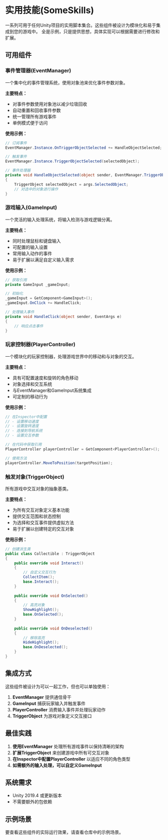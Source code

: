 # 实用技能(SomeSkills)

一系列可用于任何Unity项目的实用脚本集合。这些组件被设计为模块化和易于集成到您的游戏中。
全是示例，只是提供思想，具体实现可以根据需要进行修改和扩展。

## 可用组件

### 事件管理器(EventManager)

一个集中化的事件管理系统，使用对象池来优化事件参数对象。

**主要特点：**
- 对事件参数使用对象池以减少垃圾回收
- 自动重置和回收事件参数
- 统一管理所有游戏事件
- 单例模式便于访问

**使用示例：**
```csharp
// 订阅事件
EventManager.Instance.OnTriggerObjectSelected += HandleObjectSelected;

// 触发事件
EventManager.Instance.TriggerObjectSelected(selectedObject);

// 事件处理器
private void HandleObjectSelected(object sender, EventManager.TriggerObjectSelectedEventArgs args)
{
    TriggerObject selectedObject = args.SelectedObject;
    // 对选中的对象进行操作
}
```

### 游戏输入(GameInput)

一个灵活的输入处理系统，将输入检测与游戏逻辑分离。

**主要特点：**
- 同时处理鼠标和键盘输入
- 可配置的输入设置
- 常用输入动作的事件
- 易于扩展以满足自定义输入需求

**使用示例：**
```csharp
// 获取引用
private GameInput _gameInput;

// 初始化
_gameInput = GetComponent<GameInput>();
_gameInput.OnClick += HandleClick;

// 处理输入事件
private void HandleClick(object sender, EventArgs e)
{
    // 响应点击事件
}
```

### 玩家控制器(PlayerController)

一个模块化的玩家控制器，处理游戏世界中的移动和与对象的交互。

**主要特点：**
- 具有可配置速度和旋转的角色移动
- 对象选择和交互系统
- 与EventManager和GameInput系统集成
- 可定制的移动行为

**使用示例：**
```csharp
// 在Inspector中配置
// - 设置移动速度
// - 设置旋转速度
// - 连接到导航系统
// - 设置交互参数

// 在代码中获取引用
PlayerController playerController = GetComponent<PlayerController>();

// 使用方法
playerController.MoveToPosition(targetPosition);
```

### 触发对象(TriggerObject)

所有游戏中交互对象的抽象基类。

**主要特点：**
- 为所有交互对象定义基本功能
- 提供交互范围和状态控制
- 为选择和交互事件提供虚拟方法
- 易于扩展以创建特定的交互对象

**使用示例：**
```csharp
// 创建派生类
public class Collectible : TriggerObject
{
    public override void Interact()
    {
        // 自定义交互行为
        CollectItem();
        base.Interact();
    }
    
    public override void OnSelected()
    {
        // 高亮对象
        ShowHighlight();
        base.OnSelected();
    }
    
    public override void OnDeselected()
    {
        // 移除高亮
        HideHighlight();
        base.OnDeselected();
    }
}
```

## 集成方式

这些组件被设计为可以一起工作，但也可以单独使用：

1. **EventManager** 提供通信骨干
2. **GameInput** 捕获玩家输入并触发事件
3. **PlayerController** 消费输入事件并处理玩家动作
4. **TriggerObject** 为游戏对象定义交互接口

## 最佳实践

1. **使用EventManager** 处理所有游戏事件以保持清晰的架构
2. **扩展TriggerObject** 来创建游戏中所有可交互对象
3. **在Inspector中配置PlayerController** 以适应不同的角色类型
4. **如需额外的输入处理，可以自定义GameInput**

## 系统需求

- Unity 2019.4 或更新版本
- 不需要额外的包依赖

## 示例场景

要查看这些组件的实际运行效果，请查看仓库中的示例场景。